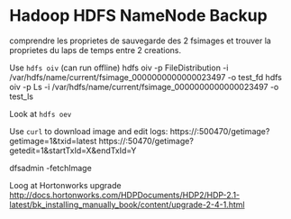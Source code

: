 
# Hadoop HDFS NameNode Backup

comprendre les proprietes de sauvegarde des 2 fsimages et trouver la proprietes du laps de temps entre 2 creations.

Use `hdfs oiv` (can run offline)
hdfs oiv -p FileDistribution -i /var/hdfs/name/current/fsimage_0000000000000023497 -o test_fd
hdfs oiv -p Ls -i /var/hdfs/name/current/fsimage_0000000000000023497 -o test_ls

Look at `hdfs oev`

Use `curl` to download image and edit logs:
https://<namenode>:500470/getimage?getimage=1&txid=latest
https://<namenode>:50470/getimage?getedit=1&startTxId=X&endTxId=Y

dfsadmin -fetchImage

Loog at Hortonworks upgrade
http://docs.hortonworks.com/HDPDocuments/HDP2/HDP-2.1-latest/bk_installing_manually_book/content/upgrade-2-4-1.html